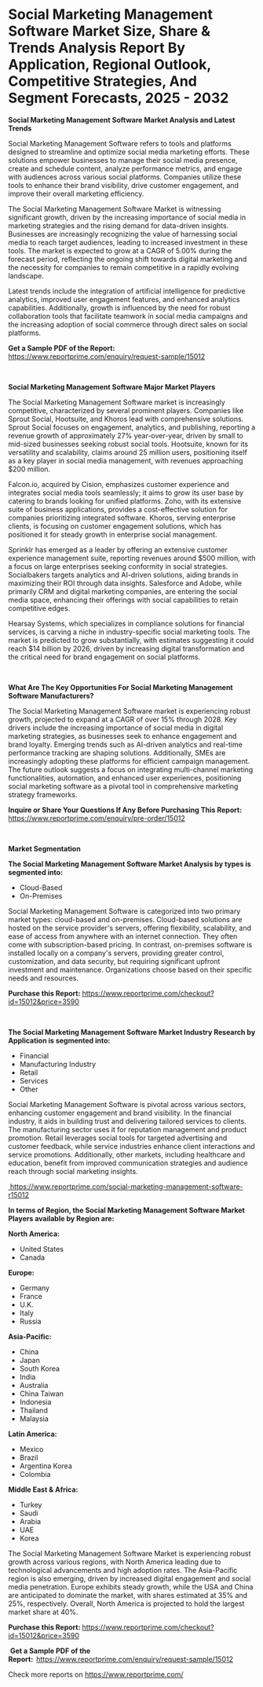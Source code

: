 <p><h1>Social Marketing Management Software Market Size, Share & Trends Analysis Report By Application, Regional Outlook, Competitive Strategies, And Segment Forecasts, 2025 - 2032</h1></p><p><strong>Social Marketing Management Software Market Analysis and Latest Trends</strong></p>
<p><p>Social Marketing Management Software refers to tools and platforms designed to streamline and optimize social media marketing efforts. These solutions empower businesses to manage their social media presence, create and schedule content, analyze performance metrics, and engage with audiences across various social platforms. Companies utilize these tools to enhance their brand visibility, drive customer engagement, and improve their overall marketing efficiency.</p><p>The Social Marketing Management Software Market is witnessing significant growth, driven by the increasing importance of social media in marketing strategies and the rising demand for data-driven insights. Businesses are increasingly recognizing the value of harnessing social media to reach target audiences, leading to increased investment in these tools. The market is expected to grow at a CAGR of 5.00% during the forecast period, reflecting the ongoing shift towards digital marketing and the necessity for companies to remain competitive in a rapidly evolving landscape.</p><p>Latest trends include the integration of artificial intelligence for predictive analytics, improved user engagement features, and enhanced analytics capabilities. Additionally, growth is influenced by the need for robust collaboration tools that facilitate teamwork in social media campaigns and the increasing adoption of social commerce through direct sales on social platforms.</p></p>
<p><strong>Get a Sample PDF of the Report:&nbsp;</strong> <a href="https://www.reportprime.com/enquiry/request-sample/15012?utm_campaign=3098&utm_medium=2&utm_source=Github&utm_content=ia&utm_term=20032025&utm_id=social-marketing-management-software">https://www.reportprime.com/enquiry/request-sample/15012</a></p>
<p>&nbsp;</p>
<p><strong>Social Marketing Management Software Major Market Players</strong></p>
<p><p>The Social Marketing Management Software market is increasingly competitive, characterized by several prominent players. Companies like Sprout Social, Hootsuite, and Khoros lead with comprehensive solutions. Sprout Social focuses on engagement, analytics, and publishing, reporting a revenue growth of approximately 27% year-over-year, driven by small to mid-sized businesses seeking robust social tools. Hootsuite, known for its versatility and scalability, claims around 25 million users, positioning itself as a key player in social media management, with revenues approaching $200 million.</p><p>Falcon.io, acquired by Cision, emphasizes customer experience and integrates social media tools seamlessly; it aims to grow its user base by catering to brands looking for unified platforms. Zoho, with its extensive suite of business applications, provides a cost-effective solution for companies prioritizing integrated software. Khoros, serving enterprise clients, is focusing on customer engagement solutions, which has positioned it for steady growth in enterprise social management.</p><p>Sprinklr has emerged as a leader by offering an extensive customer experience management suite, reporting revenues around $500 million, with a focus on large enterprises seeking conformity in social strategies. Socialbakers targets analytics and AI-driven solutions, aiding brands in maximizing their ROI through data insights. Salesforce and Adobe, while primarily CRM and digital marketing companies, are entering the social media space, enhancing their offerings with social capabilities to retain competitive edges.</p><p>Hearsay Systems, which specializes in compliance solutions for financial services, is carving a niche in industry-specific social marketing tools. The market is predicted to grow substantially, with estimates suggesting it could reach $14 billion by 2026, driven by increasing digital transformation and the critical need for brand engagement on social platforms.</p></p>
<p>&nbsp;</p>
<p><strong>What Are The Key Opportunities For Social Marketing Management Software Manufacturers?</strong></p>
<p><p>The Social Marketing Management Software market is experiencing robust growth, projected to expand at a CAGR of over 15% through 2028. Key drivers include the increasing importance of social media in digital marketing strategies, as businesses seek to enhance engagement and brand loyalty. Emerging trends such as AI-driven analytics and real-time performance tracking are shaping solutions. Additionally, SMEs are increasingly adopting these platforms for efficient campaign management. The future outlook suggests a focus on integrating multi-channel marketing functionalities, automation, and enhanced user experiences, positioning social marketing software as a pivotal tool in comprehensive marketing strategy frameworks.</p></p>
<p><strong>Inquire or Share Your Questions If Any Before Purchasing This Report:</strong> <a href="https://www.reportprime.com/enquiry/pre-order/15012?utm_campaign=3098&utm_medium=2&utm_source=Github&utm_content=ia&utm_term=20032025&utm_id=social-marketing-management-software">https://www.reportprime.com/enquiry/pre-order/15012</a></p>
<p>&nbsp;</p>
<p><strong>Market Segmentation</strong></p>
<p><strong>The Social Marketing Management Software Market Analysis by types is segmented into:</strong></p>
<p><ul><li>Cloud-Based</li><li>On-Premises</li></ul></p>
<p><p>Social Marketing Management Software is categorized into two primary market types: cloud-based and on-premises. Cloud-based solutions are hosted on the service provider's servers, offering flexibility, scalability, and ease of access from anywhere with an internet connection. They often come with subscription-based pricing. In contrast, on-premises software is installed locally on a company's servers, providing greater control, customization, and data security, but requiring significant upfront investment and maintenance. Organizations choose based on their specific needs and resources.</p></p>
<p><strong>Purchase this Report:&nbsp;</strong><a href="https://www.reportprime.com/checkout?id=15012&price=3590&utm_campaign=3098&utm_medium=2&utm_source=Github&utm_content=ia&utm_term=20032025&utm_id=social-marketing-management-software">https://www.reportprime.com/checkout?id=15012&price=3590</a></p>
<p>&nbsp;</p>
<p><strong>The Social Marketing Management Software Market Industry Research by Application is segmented into:</strong></p>
<p><ul><li>Financial</li><li>Manufacturing Industry</li><li>Retail</li><li>Services</li><li>Other</li></ul></p>
<p><p>Social Marketing Management Software is pivotal across various sectors, enhancing customer engagement and brand visibility. In the financial industry, it aids in building trust and delivering tailored services to clients. The manufacturing sector uses it for reputation management and product promotion. Retail leverages social tools for targeted advertising and customer feedback, while service industries enhance client interactions and service promotions. Additionally, other markets, including healthcare and education, benefit from improved communication strategies and audience reach through social marketing insights.</p></p>
<p><a href="https://www.reportprime.com/social-marketing-management-software-r15012?utm_campaign=3098&utm_medium=2&utm_source=Github&utm_content=ia&utm_term=20032025&utm_id=social-marketing-management-software">&nbsp;https://www.reportprime.com/social-marketing-management-software-r15012</a></p>
<p><strong>In terms of Region, the Social Marketing Management Software Market Players available by Region are:</strong></p>
<p>
    <p> <strong> North America: </strong>
        <ul>
            <li>United States</li>
            <li>Canada</li>
        </ul>
        </p> 
    <p> <strong> Europe: </strong>
        <ul>
            <li>Germany</li>
            <li>France</li>
            <li>U.K.</li>
            <li>Italy</li>
            <li>Russia</li>
        </ul>
        </p> 
    <p> <strong> Asia-Pacific: </strong>
        <ul>
            <li>China</li>
            <li>Japan</li>
            <li>South Korea</li>
            <li>India</li>
            <li>Australia</li>
            <li>China Taiwan</li>
            <li>Indonesia</li>
            <li>Thailand</li>
            <li>Malaysia</li>
        </ul>
        </p> 
    <p> <strong> Latin America: </strong>
        <ul>
            <li>Mexico</li>
            <li>Brazil</li>
            <li>Argentina Korea</li>
            <li>Colombia</li>
        </ul>
        </p> 
    <p> <strong> Middle East & Africa: </strong>
        <ul>
            <li>Turkey</li>
            <li>Saudi</li>
            <li>Arabia</li>
            <li>UAE</li>
            <li>Korea</li>
        </ul>
    </p>
    </p>
<p><p>The Social Marketing Management Software Market is experiencing robust growth across various regions, with North America leading due to technological advancements and high adoption rates. The Asia-Pacific region is also emerging, driven by increased digital engagement and social media penetration. Europe exhibits steady growth, while the USA and China are anticipated to dominate the market, with shares estimated at 35% and 25%, respectively. Overall, North America is projected to hold the largest market share at 40%.</p></p>
<p><strong>Purchase this Report: </strong><a href="https://www.reportprime.com/checkout?id=15012&price=3590&utm_campaign=3098&utm_medium=2&utm_source=Github&utm_content=ia&utm_term=20032025&utm_id=social-marketing-management-software">https://www.reportprime.com/checkout?id=15012&price=3590</a></p>
<p>&nbsp;<strong>Get a Sample PDF of the Report:&nbsp;&nbsp;</strong><a href="https://www.reportprime.com/enquiry/request-sample/15012?utm_campaign=3098&utm_medium=2&utm_source=Github&utm_content=ia&utm_term=20032025&utm_id=social-marketing-management-software">https://www.reportprime.com/enquiry/request-sample/15012</a></p>
<p><strong></strong></p>
<p>Check more reports on <a href="https://www.reportprime.com/?utm_campaign=3098&utm_medium=2&utm_source=Github&utm_content=ia&utm_term=20032025&utm_id=social-marketing-management-software">https://www.reportprime.com/</a></p>
